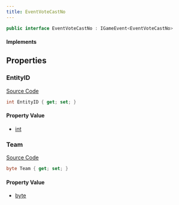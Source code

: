 ```yaml
---
title: EventVoteCastNo
---
```


```csharp
public interface EventVoteCastNo : IGameEvent<EventVoteCastNo>
```

#### Implements

## Properties

### EntityID

[Source Code](https://github.com/swiftly-solution/swiftlys2/blob/beta/managed/src/SwiftlyS2.Generated/GameEvents/Interfaces/EventVoteCastNo.cs#L28)

```csharp
int EntityID { get; set; }
```

#### Property Value

- [int](https://learn.microsoft.com/dotnet/api/system.int32)

### Team

[Source Code](https://github.com/swiftly-solution/swiftlys2/blob/beta/managed/src/SwiftlyS2.Generated/GameEvents/Interfaces/EventVoteCastNo.cs#L21)

```csharp
byte Team { get; set; }
```

#### Property Value

- [byte](https://learn.microsoft.com/dotnet/api/system.byte)

